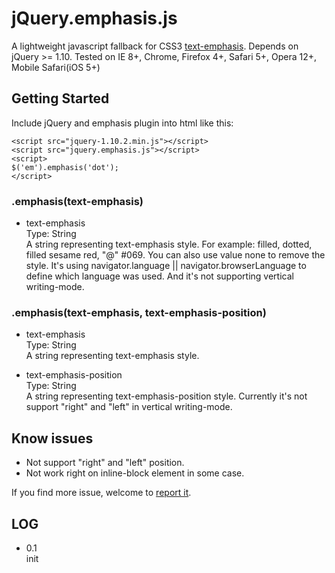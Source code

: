 jQuery.emphasis.js
===============

A lightweight javascript fallback for CSS3 [text-emphasis](http://www.w3.org/TR/css-text-decor-3/#emphasis-marks). Depends on jQuery >= 1.10. Tested on IE 8+, Chrome, Firefox 4+, Safari 5+, Opera 12+, Mobile Safari(iOS 5+)

Getting Started
---
Include jQuery and emphasis plugin into html like this:

    <script src="jquery-1.10.2.min.js"></script>
    <script src="jquery.emphasis.js"></script>
    <script>
    $('em').emphasis('dot');
    </script>
    
### .emphasis(text-emphasis)

* text-emphasis<br/>Type: String<br/>A string representing text-emphasis style. For example: filled, dotted, filled sesame red, "@" #069. You can also use value none to remove the style. It's using navigator.language || navigator.browserLanguage to define which language was used. And it's not supporting vertical writing-mode.

### .emphasis(text-emphasis, text-emphasis-position)

* text-emphasis<br/>Type: String<br/>A string representing text-emphasis style.

* text-emphasis-position<br/>Type: String<br/>A string representing text-emphasis-position style. Currently it's not support "right" and "left" in vertical writing-mode.

Know issues
---

* Not support "right" and "left" position.
* Not work right on inline-block element in some case.

If you find more issue, welcome to [report it](https://github.com/zmmbreeze/jQuery.emphasis/issues).

LOG
---

* 0.1<br/>init
